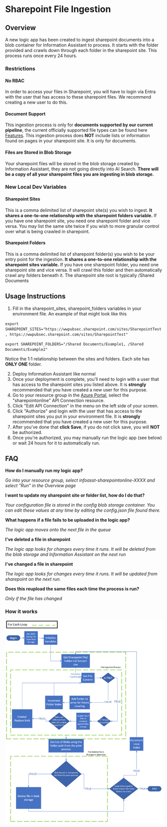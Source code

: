 # Sharepoint File Ingestion

## Overview

A new logic app has been created to ingest sharepoint documents into a blob container for Information Assistant to process. It starts with the folder provided and crawls down through each folder in the sharepoint site. This process runs once every 24 hours.

### Restrictions

#### No RBAC
In order to access your files in Sharepoint, you will have to login via Entra with the user that has access to these sharepoint files. We recommend creating a new user to do this.

#### Document Support
This ingestion process is only for **documents supported by our current pipeline**, the current officially supported file types can be found here [Features](./features.md#supported-document-types).  This ingestion process does **NOT** include lists or information found on pages in your sharepoint site. It is only for documents.

#### Files are Stored in Blob Storage
Your sharepoint files will be stored in the blob storage created by Information Assistant, they are not going directly into AI Search. **There will be a copy of all your sharepoint files you are ingesting in blob storage.**

### New Local Dev Variables

#### Sharepoint Sites

This is a comma delimited list of sharepoint site(s) you wish to ingest. **It shares a one-to-one relationship with the sharepoint folders variable.** If you have one sharepoint site, you need one sharepoint folder and vice versa. You may list the same site twice if you wish to more granular control over what is being crawled in sharepoint.

#### Sharepoint Folders

This is a comma delimited list of sharepoint folder(s) you wish to be your entry point for the ingestion. **It shares a one-to-one relationship with the sharepoint sites variable.** If you have one sharepoint folder, you need one sharepoint site and vice versa. It will crawl this folder and then automatically crawl any folders beneath it. The sharepoint site root is typically /Shared Documents

## Usage Instructions

1. Fill in the sharepoint_sites, sharepoint_folders variables in your environment file. An example of that might look like this

`export SHAREPOINT_SITES="https://wwpubsec.sharepoint.com/sites/SharepointTest, https://wwpubsec.sharepoint.com/sites/SharepointTest"`

`export SHAREPOINT_FOLDERS="/Shared Documents/Example1, /Shared Documents/Example2"`

Notice the 1:1 relationship between the sites and folders. Each site has **ONLY ONE** folder.

2. Deploy Information Assistant like normal
3. Once your deployment is complete, you'll need to login with a user that has access to the sharepoint sites you listed above. It is **strongly** recommended that you have created a new user for this purpose.
4. Go to your resource group in the [Azure Portal](https://portal.azure.com/), select the "sharepointonline" API Connection resource.
5. Click "Edit API Connection" in the menu on the left side of your screen.
6. Click "Authorize" and login with the user that has access to the sharepoint sites you put in your environment file. It is **strongly** recommended that you have created a new user for this purpose.
7. After you've done that **click Save**, if you do not click save, you will **NOT** be authorized.
8. Once you're authorized, you may manually run the logic app (see below) or wait 24 hours for it to automatically run.

## FAQ

**How do I manually run my logic app?**

*Go into your resource group, select infoasst-sharepointonline-XXXX and select "Run" in the Overview page*

**I want to update my sharepoint site or folder list, how do I do that?**

*Your configuration file is stored in the config blob storage container. You can edit these values at any time by editing the config.json file found there.*

**What happens if a file fails to be uploaded in the logic app?**

*The logic app moves onto the next file in the queue*

**I've deleted a file in sharepoint**

*The logic app looks for changes every time it runs. It will be deleted from the blob storage and Information Assistant on the next run*

**I've changed a file in sharepoint**

*The logic app looks for changes every time it runs. It will be updated from sharepoint on the next run.*

**Does this reupload the same files each time the process is run?**

*Only if the file has changed*
### How it works

![How does Sharepoint Ingestion Work](/docs/images/sharepoint_logic_app_diagram.png)